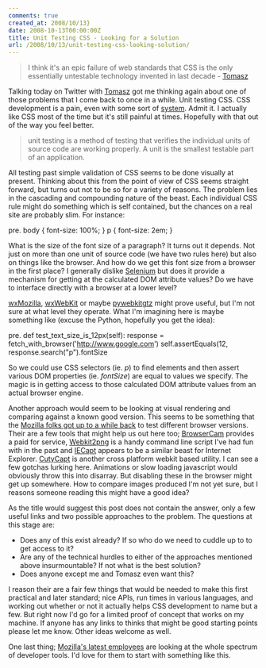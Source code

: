 ```yaml
---
comments: true
created_at: 2008/10/13}
date: 2008-10-13T00:00:00Z
title: Unit Testing CSS - Looking for a Solution
url: /2008/10/13/unit-testing-css-looking-solution/
---
```


> I think it's an epic failure of web standards that CSS is the only essentially untestable technology invented in last decade - [Tomasz](http://twitter.com/t_a_w/statuses/957359524)

Talking today on Twitter with [Tomasz](http://twitter.com/t_a_w) got me thinking again about one of those problems that I come back to once in a while. Unit testing CSS. CSS development is a pain, even with some sort of [system](http://natbat.net/2008/Sep/28/css-systems/). Admit it. I actually like CSS most of the time but it's still painful at times. Hopefully with that out of the way you feel better.

> unit testing is a method of testing that verifies the individual units of source code are working properly. A unit is the smallest testable part of an application.

All testing past simple validation of CSS seems to be done visually at present.
Thinking about this from the point of view of CSS seems straight forward, but turns out not to be so for a variety of reasons. The problem lies in the cascading and compounding nature of the beast. Each individual CSS rule might do something which is self contained, but the chances on a real site are probably slim. For instance:

pre. body {
font-size: 100%;
}
p {
font-size: 2em;
}

What is the size of the font size of a paragraph? It turns out it depends. Not just on more than one unit of source code (we have two rules here) but also on things like the browser. And how do we get this font size from a browser in the first place? I generally dislike [Selenium](http://selenium.openqa.org/) but does it provide a mechanism for getting at the calculated DOM attribute values? Do we have to interface directly with a browser at a lower level?

[wxMozilla](http://wxmozilla.sourceforge.net/), [wxWebKit](http://wxmozilla.sourceforge.net/) or maybe [pywebkitgtz](http://code.google.com/p/pywebkitgtk/) might prove useful, but I'm not sure at what level they operate. What I'm imagining here is maybe something like (excuse the Python, hopefully you get the idea):

pre. def test\_text\_size\_is\_12px(self):
response = fetch\_with\_browser('http://www.google.com')
self.assertEquals(12, response.search("p").fontSize

So we could use CSS selectors (ie. *p*) to find elements and then assert various DOM properties (ie. *fontSize*) are equal to values we specify. The magic is in getting access to those calculated DOM attribute values from an actual browser engine.

Another approach would seem to be looking at visual rendering and comparing against a known good version. This seems to be something that the [Mozilla folks got up to a while back](http://weblogs.mozillazine.org/roc/archives/2005/03/visual_regressi.html) to test different browser versions. Their are a few tools that might help us out here too; [BrowserCam](http://www.browsercam.com/) provides a paid for service, [Webkit2png](http://www.paulhammond.org/webkit2png/) is a handy command line script I've had fun with in the past and [IECapt](http://iecapt.sourceforge.net/) appears to be a similar beast for Internet Explorer. [CutyCapt](http://cutycapt.sourceforge.net/) is another cross platform webkit based utility. I can see a few gotchas lurking here. Animations or slow loading javascript would obviously throw this into disarray. But disabling these in the browser might get up somewhere. How to compare images produced I'm not yet sure, but I reasons someone reading this might have a good idea?

As the title would suggest this post does not contain the answer, only a few useful links and two possible approaches to the problem. The questions at this stage are:

-   Does any of this exist already? If so who do we need to cuddle up to to get access to it?
-   Are any of the technical hurdles to either of the approaches mentioned above insurmountable? If not what is the best solution?
-   Does anyone except me and Tomasz even want this?

I reason their are a fair few things that would be needed to make this first practical and later standard; nice APIs, run times in various languages, and working out whether or not it actually helps CSS development to name but a few. But right now I'd go for a limited proof of concept that works on my machine. If anyone has any links to thinks that might be good starting points please let me know. Other ideas welcome as well.

One last thing; [Mozilla's latest employees](http://ajaxian.com/archives/ajaxians-join-mozilla-creating-developer-tools) are looking at the whole spectrum of developer tools. I'd love for them to start with something like this.
